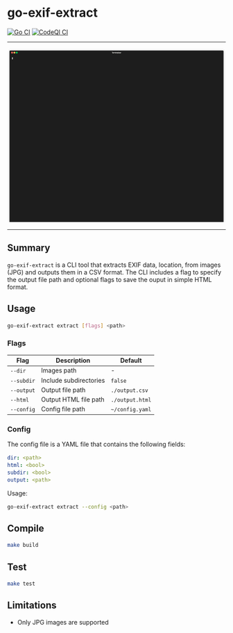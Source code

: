# go-exif-extract

[![Go CI](https://github.com/elulcao/go-exif-extract/actions/workflows/go.yaml/badge.svg)](https://github.com/elulcao/go-exif-extract/actions/workflows/go.yaml)
[![CodeQl CI](https://github.com/elulcao/go-exif-extract/actions/workflows/codeql-analysis.yaml/badge.svg)](https://github.com/elulcao/go-exif-extract/actions/workflows/codeql-analysis.yaml)

---

<p
    align="center">
    <img
        src=".assets/demo.gif"
        alt="Demo"
        width="600"
        height="400"
    />
</p>

---

## Summary

`go-exif-extract` is a CLI tool that extracts EXIF data, location, from images (JPG) and outputs
them in a CSV format. The CLI includes a flag to specify the output file path and optional flags
to save the ouput in simple HTML format.

## Usage

```bash
go-exif-extract extract [flags] <path>
```

### Flags

| Flag       | Description            | Default         |
| ---------- | ---------------------- | --------------- |
| `--dir`    | Images path            | -               |
| `--subdir` | Include subdirectories | `false`         |
| `--output` | Output file path       | `./output.csv`  |
| `--html`   | Output HTML file path  | `./output.html` |
| `--config` | Config file path       | `~/config.yaml` |

### Config

The config file is a YAML file that contains the following fields:

```yaml
dir: <path>
html: <bool>
subdir: <bool>
output: <path>
```

Usage:

```bash
go-exif-extract extract --config <path>
```

## Compile

```bash
make build
```

## Test

```bash
make test
```

## Limitations

- Only JPG images are supported
